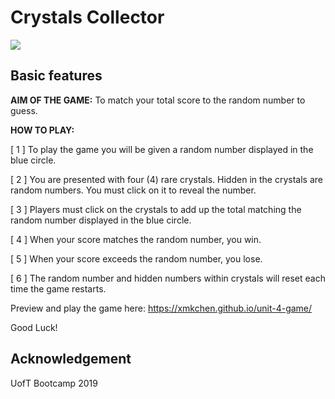 # Crystals Collector

<a href="http://g.recordit.co/iTEUPLxyBo.gif"><img src="https://media.giphy.com/media/9P5bo8JsNmP519NeJk/giphy.gif" border="0"></a>

## Basic features
<strong>AIM OF THE GAME:</strong>
To match your total score to the random number to guess.</p>
<div><strong>HOW TO PLAY:</strong></div>
<p>[ 1 ] To play the game you will be given a random number displayed in the blue circle.</p>
<p>[ 2 ] You are presented with four (4) rare crystals. Hidden in the crystals are random numbers. You must click on it to reveal the number.</p>
<p>[ 3 ] Players must click on the crystals to add up the total matching the random number displayed in the blue circle.</p>
<p>[ 4 ] When your score matches the random number, you win.</p>
<p>[ 5 ] When your score exceeds the random number, you lose.</p>
<p>[ 6 ] The random number and hidden numbers within crystals will reset each time the game restarts.</p>

Preview and play the game here: https://xmkchen.github.io/unit-4-game/

Good Luck!

## Acknowledgement
UofT Bootcamp 2019
